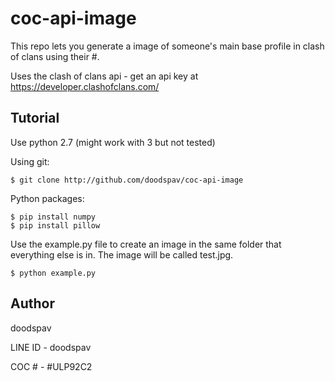 # coc-api-image
This repo lets you generate a image of someone's main base profile in clash of clans using their #.

Uses the clash of clans api - get an api key at https://developer.clashofclans.com/

Tutorial
------
Use python 2.7 (might work with 3 but not tested)

Using git:

    $ git clone http://github.com/doodspav/coc-api-image
 
Python packages:

    $ pip install numpy
    $ pip install pillow
  
Use the example.py file to create an image in the same folder that everything else is in. The image will be called test.jpg.

    $ python example.py

Author
------

doodspav

LINE ID - doodspav

COC # - #ULP92C2
